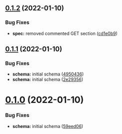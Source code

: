 ## [0.1.2](https://github.com/mycolab/genbank/compare/v0.1.1...v0.1.2) (2022-01-10)


### Bug Fixes

* **spec:** removed commented GET section ([cd1e0b9](https://github.com/mycolab/genbank/commit/cd1e0b9153de08ce864b52b6f8dee2a3e29bd7b7))



## [0.1.1](https://github.com/mycolab/genbank/compare/v0.1.0...v0.1.1) (2022-01-10)


### Bug Fixes

* **schema:** initial schema ([4950436](https://github.com/mycolab/genbank/commit/495043607a874f640090f49bc19d9e4eafa1e136))
* **schema:** initial schema ([2e29356](https://github.com/mycolab/genbank/commit/2e29356828c0d407f62dc471c05e763b98703409))



# [0.1.0](https://github.com/mycolab/genbank/compare/59eed06c95e0f2c5f4bae140064dc0121b321911...v0.1.0) (2022-01-10)


### Bug Fixes

* **schema:** initial schema ([59eed06](https://github.com/mycolab/genbank/commit/59eed06c95e0f2c5f4bae140064dc0121b321911))



